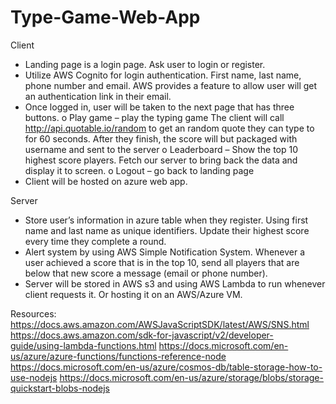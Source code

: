 # Type-Game-Web-App

Client
-	Landing page is a login page. Ask user to login or register.
-	Utilize AWS Cognito for login authentication. First name, last name, phone number and email. AWS provides a feature to allow user will get an authentication link in their email. 
-	Once logged in, user will be taken to the next page that has three buttons.
o	Play game – play the typing game The client will call http://api.quotable.io/random to get an random quote they can type to for 60 seconds. After they finish, the score will but packaged with username and sent to the server
o	Leaderboard – Show the top 10 highest score players. Fetch our server to bring back the data and display it to screen. 
o	Logout – go back to landing page 
-	Client will be hosted on azure web app. 


Server
-	Store user’s information in azure table when they register. Using first name and last name as unique identifiers. Update their highest score every time they complete a round. 
-	Alert system by using AWS Simple Notification System. Whenever a user achieved a score that is in the top 10, send all players that are below that new score a message (email or phone number). 
-	Server will be stored in AWS s3 and using AWS Lambda to run whenever client requests it. Or hosting it on an AWS/Azure VM. 

Resources:
https://docs.aws.amazon.com/AWSJavaScriptSDK/latest/AWS/SNS.html
https://docs.aws.amazon.com/sdk-for-javascript/v2/developer-guide/using-lambda-functions.html
https://docs.microsoft.com/en-us/azure/azure-functions/functions-reference-node
https://docs.microsoft.com/en-us/azure/cosmos-db/table-storage-how-to-use-nodejs
https://docs.microsoft.com/en-us/azure/storage/blobs/storage-quickstart-blobs-nodejs
